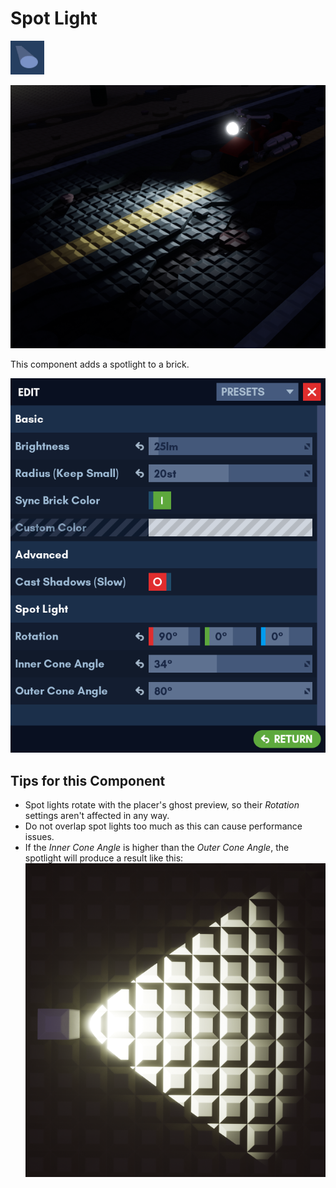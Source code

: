# Spot Light

![Icon](../images/components/spot_light.png)

![Spot Light Example](../images/components/spot_light_example.png)

This component adds a spotlight to a brick.

![Edit Menu](../images/components/edit_menu_spot_light.png)

## Tips for this Component

- Spot lights rotate with the placer's ghost preview, so their *Rotation* settings aren't affected in any way.
- Do not overlap spot lights too much as this can cause performance issues.
- If the *Inner Cone Angle* is higher than the *Outer Cone Angle*, the spotlight will produce a result like this:
  ![Sharp Spot Light](../images/components/sharp_spot_light.png)